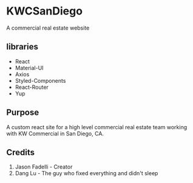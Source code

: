 # KWCSanDiego 
A commercial real estate website

## libraries
- React
- Material-UI
- Axios
- Styled-Components
- React-Router
- Yup

## Purpose
A custom react site for a high level commercial real estate team working with KW Commercial in San Diego, CA.  

## Credits
1. Jason Fadelli - Creator
2. Dang Lu - The guy who fixed everything and didn't sleep
